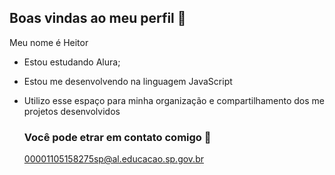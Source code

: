 ## Boas vindas ao meu perfil 💙

Meu nome é Heitor

- Estou estudando Alura;
- Estou me desenvolvendo na linguagem JavaScript
- Utilizo esse espaço para minha organização e compartilhamento dos me projetos desenvolvidos

  ### Você pode etrar em contato comigo 📧

  00001105158275sp@al.educacao.sp.gov.br
